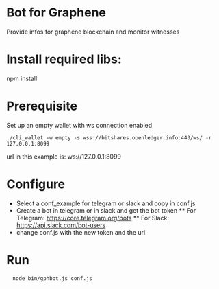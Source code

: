 # Bot for Graphene

Provide infos for graphene blockchain and monitor witnesses

# Install required libs:

npm install

# Prerequisite

Set up an empty wallet with ws connection enabled
```
./cli_wallet -w empty -s wss://bitshares.openledger.info:443/ws/ -r 127.0.0.1:8099
```
  url in this example is: ws://127.0.0.1:8099

# Configure

  * Select a conf_example for telegram or slack and copy in conf.js
  * Create a bot in telegram or in slack and get the bot token
  ** For Telegram:
  https://core.telegram.org/bots
  ** For Slack:
  https://api.slack.com/bot-users
  * change conf.js with the new token and the url

# Run
```
  node bin/gphbot.js conf.js
```
